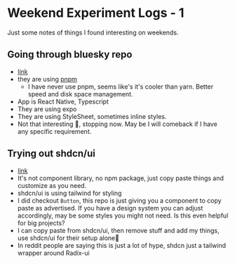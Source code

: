 # Weekend Experiment Logs - 1
Just some notes of things I found interesting on weekends.

## Going through bluesky repo
- [link](https://github.com/bluesky-social/social-app)
- they are using [pnpm](https://pnpm.io/)
    - I have never use pnpm, seems like's it's cooler than yarn. Better speed and disk space management.
- App is React Native, Typescript
- They are using expo
- They are using StyleSheet, sometimes inline styles.
- Not that interesting 🥱, stopping now. May be I will comeback if I have any specific requirement.

## Trying out shdcn/ui
- [link](https://ui.shadcn.com/)
- It's not component library, no npm package, just copy paste things and customize as you need.
- shdcn/ui is using tailwind for styling
- I did checkout `Button`, this repo is just giving you a component to copy paste as advertised. If you have a design system you can adjust accordingly, may be some styles you might not need. Is this even helpful for big projects?
- I can copy paste from shdcn/ui, then remove stuff and add my things, use shdcn/ui for their setup alone💭
- In reddit people are saying this is just a lot of hype, shdcn just a tailwind wrapper around Radix-ui